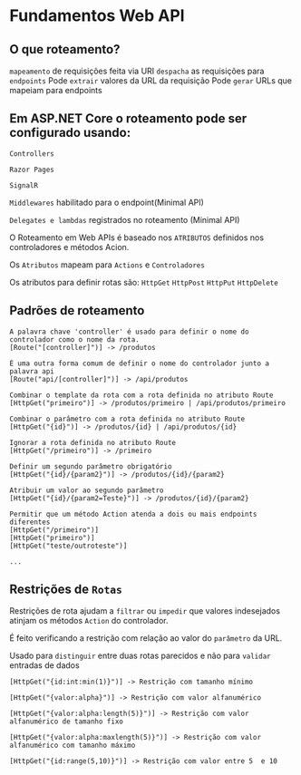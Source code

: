 # Fundamentos Web API

## O que roteamento?

`mapeamento` de requisições feita via URI
`despacha` as requisições para `endpoints`
Pode `extrair` valores da URL da requisição
Pode `gerar` URLs que mapeiam para endpoints

## Em ASP.NET Core o roteamento pode ser configurado usando:

`Controllers`

`Razor Pages`

`SignalR`

`Middlewares` habilitado para o endpoint(Minimal API)

`Delegates e lambdas` registrados no roteamento (Minimal API)

O Roteamento em Web APIs é baseado nos `ATRIBUTOS` definidos nos controladores
e métodos Acion.

Os `Atributos` mapeam para `Actions` e `Controladores`

Os atributos para definir rotas são: `HttpGet` `HttpPost` `HttpPut` `HttpDelete`

## Padrões de roteamento

```
A palavra chave 'controller' é usado para definir o nome do controlador como o nome da rota.
[Route("[controller]")] -> /produtos
```

```
É uma outra forma comum de definir o nome do controlador junto a palavra api
[Route("api/[controller]")] -> /api/produtos
```

```
Combinar o template da rota com a rota definida no atributo Route
[HttpGet("primeiro")] -> /produtos/primeiro | /api/produtos/primeiro
```

```
Combinar o parâmetro com a rota definida no atributo Route
[HttpGet("{id}")] -> /produtos/{id} | /api/produtos/{id}
```

```
Ignorar a rota definida no atributo Route
[HttpGet("/primeiro")] -> /primeiro
```

```
Definir um segundo parâmetro obrigatório
[HttpGet("{id}/{param2}")] -> /produtos/{id}/{param2}
```

```
Atribuir um valor ao segundo parâmetro
[HttpGet("{id}/{param2=Teste}")] -> /produtos/{id}/{param2}
```

```
Permitir que um método Action atenda a dois ou mais endpoints diferentes
[HttpGet("/primeiro")]
[HttpGet("primeiro")]
[HttpGet("teste/outroteste")]

...
```

## Restrições de `Rotas`

Restrições de rota ajudam a `filtrar` ou `impedir` que valores indesejados atinjam os métodos `Action` do controlador.

É feito verificando a restrição com relação ao valor do `parâmetro` da URL.

Usado para  `distinguir` entre duas rotas parecidos e não para `validar` entradas de dados

```
[HttpGet("{id:int:min(1)}")] -> Restrição com tamanho mínimo
```

```
[HttpGet("{valor:alpha}")] -> Restrição com valor alfanumérico
```

```
[HttpGet("{valor:alpha:length(5)}")] -> Restrição com valor alfanumérico de tamanho fixo
```

```
[HttpGet("{valor:alpha:maxlength(5)}")] -> Restrição com valor alfanumérico com tamanho máximo
```

```
[HttpGet("{id:range(5,10)}")] -> Restrição com valor entre 5  e 10
```